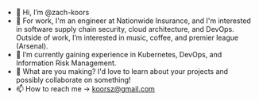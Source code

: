 - 👋 Hi, I’m @zach-koors
- 👀 For work, I'm an engineer at Nationwide Insurance, and I'm interested in software supply chain security, cloud architecture, and DevOps. Outside of work, I’m interested in music, coffee, and premier league (Arsenal).
- 🌱 I’m currently gaining experience in Kubernetes, DevOps, and Information Risk Management.
- 💞️ What are you making? I'd love to learn about your projects and possibly collaborate on something!
- 📫 How to reach me -> koorsz@gmail.com

<!---
zach-koors/zach-koors is a ✨ special ✨ repository because its `README.md` (this file) appears on your GitHub profile.
You can click the Preview link to take a look at your changes.
--->
